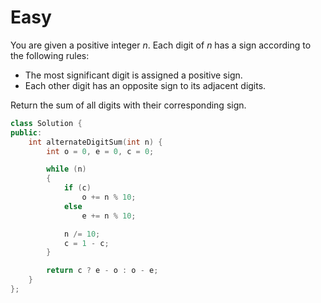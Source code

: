 # Easy

You are given a positive integer $n$. Each digit of $n$ has a sign according to the following rules:

- The most significant digit is assigned a positive sign.
- Each other digit has an opposite sign to its adjacent digits.

Return the sum of all digits with their corresponding sign.

```cpp
class Solution {
public:
    int alternateDigitSum(int n) {
        int o = 0, e = 0, c = 0;

        while (n)
        {
            if (c)
                o += n % 10;
            else
                e += n % 10;

            n /= 10;
            c = 1 - c;
        }

        return c ? e - o : o - e;
    }
};
```
